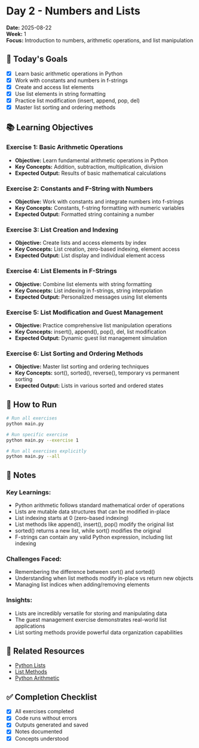 # Day 2 - Numbers and Lists

**Date:** 2025-08-22  
**Week:** 1  
**Focus:** Introduction to numbers, arithmetic operations, and list manipulation

## 🎯 Today's Goals

- [x] Learn basic arithmetic operations in Python
- [x] Work with constants and numbers in f-strings
- [x] Create and access list elements
- [x] Use list elements in string formatting
- [x] Practice list modification (insert, append, pop, del)
- [x] Master list sorting and ordering methods

## 📚 Learning Objectives

### Exercise 1: Basic Arithmetic Operations
- **Objective:** Learn fundamental arithmetic operations in Python
- **Key Concepts:** Addition, subtraction, multiplication, division
- **Expected Output:** Results of basic mathematical calculations

### Exercise 2: Constants and F-String with Numbers
- **Objective:** Work with constants and integrate numbers into f-strings
- **Key Concepts:** Constants, f-string formatting with numeric variables
- **Expected Output:** Formatted string containing a number

### Exercise 3: List Creation and Indexing
- **Objective:** Create lists and access elements by index
- **Key Concepts:** List creation, zero-based indexing, element access
- **Expected Output:** List display and individual element access

### Exercise 4: List Elements in F-Strings
- **Objective:** Combine list elements with string formatting
- **Key Concepts:** List indexing in f-strings, string interpolation
- **Expected Output:** Personalized messages using list elements

### Exercise 5: List Modification and Guest Management
- **Objective:** Practice comprehensive list manipulation operations
- **Key Concepts:** insert(), append(), pop(), del, list modification
- **Expected Output:** Dynamic guest list management simulation

### Exercise 6: List Sorting and Ordering Methods
- **Objective:** Master list sorting and ordering techniques
- **Key Concepts:** sort(), sorted(), reverse(), temporary vs permanent sorting
- **Expected Output:** Lists in various sorted and ordered states

## 🚀 How to Run

```bash
# Run all exercises
python main.py

# Run specific exercise
python main.py --exercise 1

# Run all exercises explicitly
python main.py --all
```

## 📝 Notes

### Key Learnings:
- Python arithmetic follows standard mathematical order of operations
- Lists are mutable data structures that can be modified in-place
- List indexing starts at 0 (zero-based indexing)
- List methods like append(), insert(), pop() modify the original list
- sorted() returns a new list, while sort() modifies the original
- F-strings can contain any valid Python expression, including list indexing

### Challenges Faced:
- Remembering the difference between sort() and sorted()
- Understanding when list methods modify in-place vs return new objects
- Managing list indices when adding/removing elements

### Insights:
- Lists are incredibly versatile for storing and manipulating data
- The guest management exercise demonstrates real-world list applications
- List sorting methods provide powerful data organization capabilities

## 🔗 Related Resources

- [Python Lists](https://docs.python.org/3/tutorial/introduction.html#lists)
- [List Methods](https://docs.python.org/3/tutorial/datastructures.html#more-on-lists)
- [Python Arithmetic](https://docs.python.org/3/tutorial/introduction.html#numbers)

## ✅ Completion Checklist

- [x] All exercises completed
- [x] Code runs without errors
- [x] Outputs generated and saved
- [x] Notes documented
- [x] Concepts understood
